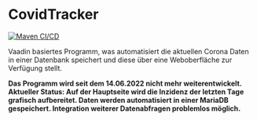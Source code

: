 # CovidTracker

[![Maven CI/CD](https://github.com/olech2412/CovidTracker/actions/workflows/build.yml/badge.svg?branch=master)](https://github.com/olech2412/CovidTracker/actions/workflows/build.yml)

Vaadin basiertes Programm, was automatisiert die aktuellen Corona Daten in einer Datenbank speichert und diese über eine Weboberfläche zur Verfügung stellt.

**Das Programm wird seit dem 14.06.2022 nicht mehr weiterentwickelt. Aktueller Status: Auf der Hauptseite wird die Inzidenz der letzten Tage grafisch aufbereitet. Daten werden automatisiert in einer MariaDB gespeichert. Integration weiterer Datenabfragen problemlos möglich.**
